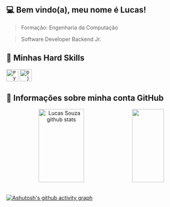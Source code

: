 ## :computer: Bem vindo(a), meu nome é <strong>Lucas!</strong>

> Formação: Engenharia da Computação

> Software Developer Backend Jr.

## 🚀 Minhas Hard Skills

<code><img height="32" src="https://w7.pngwing.com/pngs/234/329/png-transparent-python-logo-thumbnail.png" alt="Python"/></code>
<code><img height="32" src="https://storage.caktusgroup.com/media/blog-images/drf-logo2.png" alt="Django Rest Freamework"/></code>


## :page_with_curl: Informações sobre minha conta GitHub
<div align="center">  
  <img width="49%" height="195px" src="https://github-readme-stats.vercel.app/api?username=LucasSouzaG&show_icons=true&count_private=true&hide_border=true&title_color=fff&icon_color=fff&text_color=fff&bg_color=0d1117" alt="Lucas Souza github stats" /> 
  <img width="41%" height="195px" src="https://github-readme-stats.vercel.app/api/top-langs/?username=LucasSouzaG&layout=compact&hide_border=true&title_color=fff&text_color=fff&bg_color=0d1117&count_private=true" />
</div>

## 
[![Ashutosh's github activity graph](https://github-readme-activity-graph.cyclic.app/graph?username=LucasSouzaG&bg_color=000000&color=ffffff&line=fcfcfc&point=000000&area=true&hide_border=true)](https://github.com/ashutosh00710/github-readme-activity-graph)
